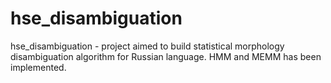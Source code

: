 hse_disambiguation
==================

hse_disambiguation - project aimed to build statistical morphology disambiguation algorithm for Russian language. HMM and MEMM has been implemented.
